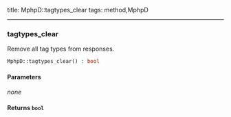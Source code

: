 title: MphpD::tagtypes_clear
tags: method,MphpD

---

<div class="method">
<h3 class="method-name">tagtypes_clear</h3>
<p>Remove all tag types from responses.</p>

```php
MphpD::tagtypes_clear() : bool
```

#### Parameters

*none*


#### Returns `bool`




</div>